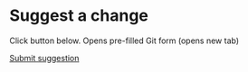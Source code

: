 # Suggest a change

Click button below. Opens pre-filled Git form (opens new tab)

<a id="suggestion-btn" class="md-button" href="#" target="_blank" rel="noopener">
  Submit suggestion
</a>

<script>
  (function () {
    // this not yet what we want as not-anon.... tbc
    const repo = "data-to-insight/centre-of-excellence"; 
    const template = "suggestion.yml";
    const here = window.location.href;
    const title = encodeURIComponent("Suggestion: ");
    const page  = encodeURIComponent(here);
    // Pre-fill form title and page field (Issue Form accept GET params)
    const url = `https://github.com/${repo}/issues/new` +
      `?title=${title}` +
      `&template=${encodeURIComponent(template)}` +
      `&page=${page}`;
    document.getElementById("suggestion-btn").href = url;
  })();
</script>
